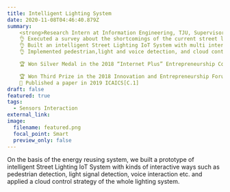 ```yaml
---
title: Intelligent Lighting System
date: 2020-11-08T04:46:40.879Z
summary: 
    <strong>Research Intern at Information Engineering, TJU, Supervisor. Prof. Youling Yu</strong><br>
    👌 Executed a survey about the shortcomings of the current street light system<br>
    👌 Built an intelligent Street Lighting IoT System with multi interactive ways<br>
    👌 Implemented pedestrian,light and voice detection, and cloud control<br>

    🏆 Won Silver Medal in the 2018 “Internet Plus” Entrepreneurship Competition, TJU <br>

    🏆 Won Third Prize in the 2018 Innovation and Entrepreneurship Forum, TJU<br>
    📒 Published a paper in 2019 ICAICS[C.1]
draft: false
featured: true
tags:
  - Sensors Interaction
external_link:
image:
  filename: featured.png
  focal_point: Smart
  preview_only: false
---
```

On the basis of the energy reusing system, we built a prototype of intelligent Street Lighting IoT System with kinds of interactive ways such as pedestrian detection, light signal detection, voice interaction etc. and applied a cloud control strategy of the whole lighting system.